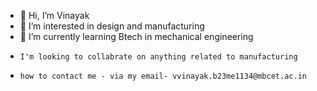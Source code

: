 - 👋 Hi, I’m Vinayak
- 👀 I’m interested in design and manufacturing 
- 🌱 I’m currently learning Btech in mechanical engineering
-     I'm looking to collabrate on anything related to manufacturing
-     how to contact me - via my email- vvinayak.b23me1134@mbcet.ac.in

<!---
VVinayak1134/VVinayak1134 is a ✨ special ✨ repository because its `README.md` (this file) appears on your GitHub profile.
You can click the Preview link to take a look at your changes.
--->
